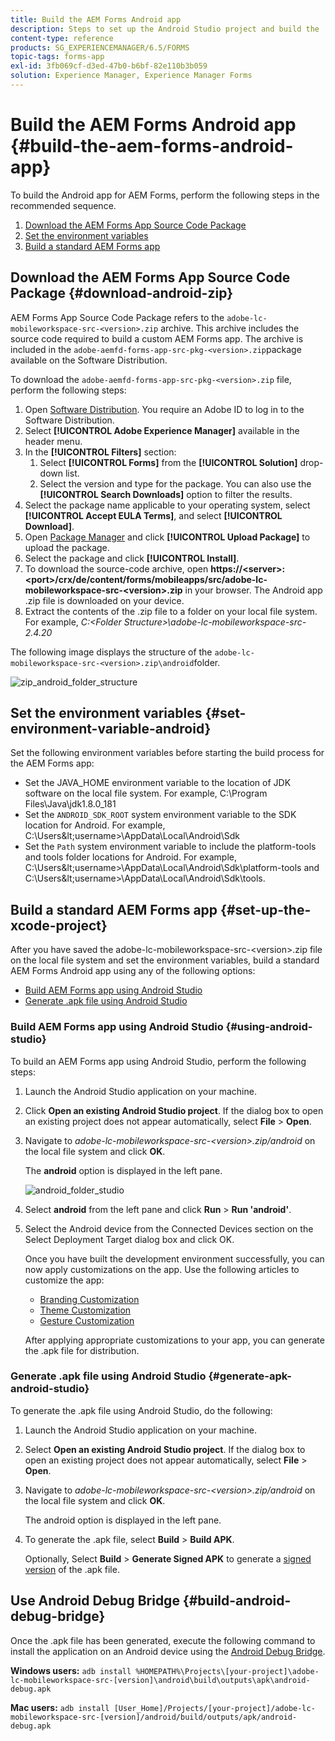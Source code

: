 ```yaml
---
title: Build the AEM Forms Android app
description: Steps to set up the Android Studio project and build the .apk file for the AEM Forms app for Android
content-type: reference
products: SG_EXPERIENCEMANAGER/6.5/FORMS
topic-tags: forms-app
exl-id: 3fb069cf-d3ed-47b0-b6bf-82e110b3b059
solution: Experience Manager, Experience Manager Forms
---
```

# Build the AEM Forms Android app {#build-the-aem-forms-android-app}

To build the Android app for AEM Forms, perform the following steps in the recommended sequence.

1. [Download the AEM Forms App Source Code Package](#download-android-zip)
1. [Set the environment variables](#set-environment-variable-android)
1. [Build a standard AEM Forms app](#set-up-the-xcode-project)

## Download the AEM Forms App Source Code Package {#download-android-zip}

AEM Forms App Source Code Package refers to the `adobe-lc-mobileworkspace-src-<version>.zip` archive. This archive includes the source code required to build a custom AEM Forms app. The archive is included in the `adobe-aemfd-forms-app-src-pkg-<version>.zip`package available on the Software Distribution.

To download the `adobe-aemfd-forms-app-src-pkg-<version>.zip` file, perform the following steps:

1. Open [Software Distribution](https://experience.adobe.com/downloads). You require an Adobe ID to log in to the Software Distribution.
1. Select **[!UICONTROL Adobe Experience Manager]** available in the header menu.
1. In the **[!UICONTROL Filters]** section:
   1. Select **[!UICONTROL Forms]** from the **[!UICONTROL Solution]** drop-down list.
   2. Select the version and type for the package. You can also use the **[!UICONTROL Search Downloads]** option to filter the results.
1. Select the package name applicable to your operating system, select **[!UICONTROL Accept EULA Terms]**, and select **[!UICONTROL Download]**.
1. Open [Package Manager](https://experienceleague.adobe.com/docs/experience-manager-65/administering/contentmanagement/package-manager.html)  and click **[!UICONTROL Upload Package]** to upload the package.
1. Select the package and click **[!UICONTROL Install]**.
1. To download the source-code archive, open **https://&lt;server&gt;:&lt;port&gt;/crx/de/content/forms/mobileapps/src/adobe-lc-mobileworkspace-src-&lt;version&gt;.zip** in your browser. The Android app .zip file is downloaded on your device.
1. Extract the contents of the .zip file to a folder on your local file system. For example, *C:\<Folder Structure&gt;\adobe-lc-mobileworkspace-src-2.4.20*

The following image displays the structure of the `adobe-lc-mobileworkspace-src-<version>.zip\android`folder.

![zip_android_folder_structure](assets/zip_android_folder_structure.png)

## Set the environment variables {#set-environment-variable-android}

Set the following environment variables before starting the build process for the AEM Forms app:

* Set the JAVA_HOME environment variable to the location of JDK software on the local file system. For example, C:\Program Files\Java\jdk1.8.0_181
* Set the `ANDROID_SDK_ROOT` system environment variable to the SDK location for Android. For example, C:\Users\&lt;username&gt;\AppData\Local\Android\Sdk
* Set the `Path` system environment variable to include the platform-tools and tools folder locations for Android. For example, C:\Users\&lt;username&gt;\AppData\Local\Android\Sdk\platform-tools and C:\Users\&lt;username&gt;\AppData\Local\Android\Sdk\tools.

## Build a standard AEM Forms app {#set-up-the-xcode-project}

After you have saved the adobe-lc-mobileworkspace-src-&lt;version&gt;.zip file on the local file system and set the environment variables, build a standard AEM Forms Android app using any of the following options:

* [Build AEM Forms app using Android Studio](#using-android-studio)
* [Generate .apk file using Android Studio](#generate-apk-android-studio)

### Build AEM Forms app using Android Studio {#using-android-studio}

To build an AEM Forms app using Android Studio, perform the following steps:

1. Launch the Android Studio application on your machine.
1. Click **Open an existing Android Studio project**. If the dialog box to open an existing project does not appear automatically, select **File** &gt; **Open**.
1. Navigate to *adobe-lc-mobileworkspace-src-&lt;version&gt;.zip/android* on the local file system and click **OK**.

   The **android** option is displayed in the left pane.

   ![android_folder_studio](assets/android_folder_studio.png)

1. Select **android** from the left pane and click **Run** &gt; **Run 'android'**.
1. Select the Android device from the Connected Devices section on the Select Deployment Target dialog box and click OK.

   Once you have built the development environment successfully, you can now apply customizations on the app. Use the following articles to customize the app:

    * [Branding Customization](/help/forms/using/branding-customization.md)
    * [Theme Customization](/help/forms/using/theme-customization.md)
    * [Gesture Customization](/help/forms/using/gesture-customization.md)

   After applying appropriate customizations to your app, you can generate the .apk file for distribution.

### Generate .apk file using Android Studio {#generate-apk-android-studio}

To generate the .apk file using Android Studio, do the following:

1. Launch the Android Studio application on your machine.
1. Select **Open an existing Android Studio project**. If the dialog box to open an existing project does not appear automatically, select **File** &gt; **Open**.
1. Navigate to *adobe-lc-mobileworkspace-src-&lt;version&gt;.zip/android* on the local file system and click **OK**.

   The android option is displayed in the left pane.

1. To generate the .apk file, select **Build** &gt; **Build APK**.

   Optionally, Select **Build** &gt; **Generate Signed APK** to generate a [signed version](https://developer.android.com/studio/publish/app-signing) of the .apk file.

## Use Android Debug Bridge {#build-android-debug-bridge}

Once the .apk file has been generated, execute the following command to install the application on an Android device using the [Android Debug Bridge](https://developer.android.com/tools/adb).

**Windows users:** `adb install %HOMEPATH%\Projects\[your-project]\adobe-lc-mobileworkspace-src-[version]\android\build\outputs\apk\android-debug.apk`

**Mac users:** `adb install [User_Home]/Projects/[your-project]/adobe-lc-mobileworkspace-src-[version]/android/build/outputs/apk/android-debug.apk`
